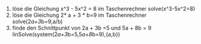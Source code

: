 1) löse die Gleichung x^3 - 5x^2 = 8
	im Taschenrechner solve(x^3-5x^2=8)
2) löse die Gleichung 2* a + 3 * b=9
	 im Taschenrechner solve(2*a+3*b=9,a/b)
3) finde den Schnittpunkt von 2a + 3b =5 und 5a + 8b = 9
	 linSolve(system(2*a+3*b=5,5*a+8*b=9),{a,b})
